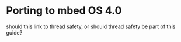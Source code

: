 # Porting to mbed OS 4.0

should this link to thread safety, or should thread safety be part of this guide?
